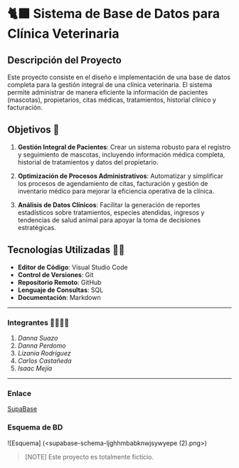 # 🐈‍⬛ Sistema de Base de Datos para Clínica Veterinaria

## Descripción del Proyecto

Este proyecto consiste en el diseño e implementación de una base de datos completa para la gestión integral de una clínica veterinaria. El sistema permite administrar de manera eficiente la información de pacientes (mascotas), propietarios, citas médicas, tratamientos, historial clínico y facturación.

## Objetivos 🐶

1. **Gestión Integral de Pacientes**: Crear un sistema robusto para el registro y seguimiento de mascotas, incluyendo información médica completa, historial de tratamientos y datos del propietario.

2. **Optimización de Procesos Administrativos**: Automatizar y simplificar los procesos de agendamiento de citas, facturación y gestión de inventario médico para mejorar la eficiencia operativa de la clínica.

3. **Análisis de Datos Clínicos**: Facilitar la generación de reportes estadísticos sobre tratamientos, especies atendidas, ingresos y tendencias de salud animal para apoyar la toma de decisiones estratégicas.

## Tecnologías Utilizadas 🧑‍💻

- **Editor de Código**: Visual Studio Code
- **Control de Versiones**: Git
- **Repositorio Remoto**: GitHub
- **Lenguaje de Consultas**: SQL
- **Documentación**: Markdown
___


### Integrantes 👨‍👩‍👧‍👦
1. *Danna Suazo*
2. *Danna Perdomo*
3. *Lizania Rodríguez*
4. *Carlos Castañeda*
5. *Isaac Mejía*

___
### Enlace
[SupaBase](https://supabase.com/dashboard/project/ljghhmbabknwjsywyepe/database/schemas)


### Esquema de BD
![Esquema] (<supabase-schema-ljghhmbabknwjsywyepe (2).png>)

>[NOTE]
>Este proyecto es totalmente ficticio. 

